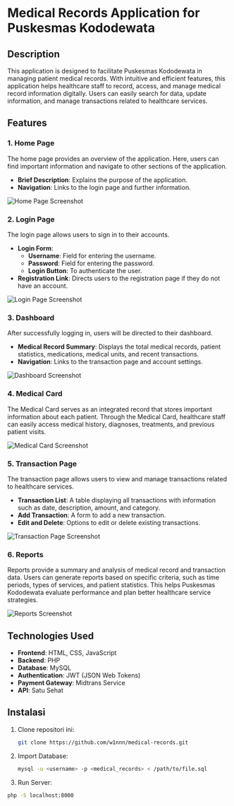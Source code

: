 # Medical Records Application for Puskesmas Kododewata

## Description
This application is designed to facilitate Puskesmas Kododewata in managing patient medical records. With intuitive and efficient features, this application helps healthcare staff to record, access, and manage medical record information digitally. Users can easily search for data, update information, and manage transactions related to healthcare services.

## Features

### 1. Home Page
The home page provides an overview of the application. Here, users can find important information and navigate to other sections of the application.

- **Brief Description**: Explains the purpose of the application.
- **Navigation**: Links to the login page and further information.

![Home Page Screenshot](https://github.com/user-attachments/assets/a923eda2-3a0c-4d69-8d26-11fdbb187490)

### 2. Login Page
The login page allows users to sign in to their accounts.

- **Login Form**:
  - **Username**: Field for entering the username.
  - **Password**: Field for entering the password.
  - **Login Button**: To authenticate the user.
- **Registration Link**: Directs users to the registration page if they do not have an account.

![Login Page Screenshot](https://github.com/user-attachments/assets/538e27cd-1240-434a-822d-fae2288e858f)

### 3. Dashboard
After successfully logging in, users will be directed to their dashboard.

- **Medical Record Summary**: Displays the total medical records, patient statistics, medications, medical units, and recent transactions.
- **Navigation**: Links to the transaction page and account settings.

![Dashboard Screenshot](https://github.com/user-attachments/assets/e8232e46-4024-44b3-b6fa-86a4e5e92ce2)

### 4. Medical Card
The Medical Card serves as an integrated record that stores important information about each patient. Through the Medical Card, healthcare staff can easily access medical history, diagnoses, treatments, and previous patient visits.

![Medical Card Screenshot](https://github.com/user-attachments/assets/98034e9f-1022-4a92-9090-9fafe1f7c5aa)

### 5. Transaction Page
The transaction page allows users to view and manage transactions related to healthcare services.

- **Transaction List**: A table displaying all transactions with information such as date, description, amount, and category.
- **Add Transaction**: A form to add a new transaction.
- **Edit and Delete**: Options to edit or delete existing transactions.

![Transaction Page Screenshot](https://github.com/user-attachments/assets/21a90923-beeb-47d5-8786-c06a006459bd)

### 6. Reports
Reports provide a summary and analysis of medical record and transaction data. Users can generate reports based on specific criteria, such as time periods, types of services, and patient statistics. This helps Puskesmas Kododewata evaluate performance and plan better healthcare service strategies.

![Reports Screenshot](https://github.com/user-attachments/assets/40249223-6f87-4ccc-a630-942fccf1439e)

## Technologies Used
- **Frontend**: HTML, CSS, JavaScript
- **Backend**: PHP
- **Database**: MySQL
- **Authentication**: JWT (JSON Web Tokens)
- **Payment Gateway**: Midtrans Service
- **API**: Satu Sehat
  
## Instalasi

1. Clone repositori ini:
   ```bash
   git clone https://github.com/w1nnn/medical-records.git
2. Import Database:
   ```bash
   mysql -u <username> -p <medical_records> < /path/to/file.sql
3. Run Server:
 ```bash
 php -S localhost:8000


